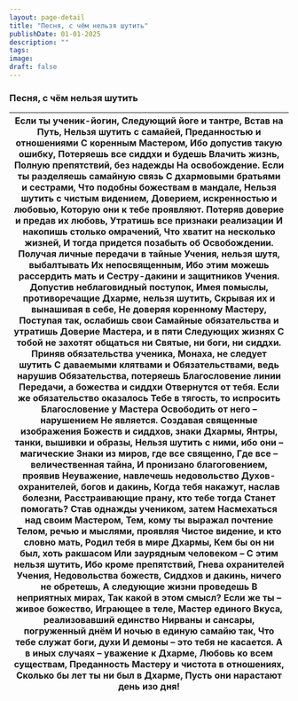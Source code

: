 ```yaml
---
layout: page-detail
title: "Песня, с чём нельзя шутить"
publishDate: 01-01-2025
description: ""
tags:
image:
draft: false
---
```


### Песня, с чём нельзя шутить

| Если ты ученик-йогин,  Следующий йоге и тантре,  Встав на Путь,  Нельзя шутить с самайей,  Преданностью и отношениями  С коренным Мастером,  Ибо допустив такую ошибку,  Потеряешь все сиддхи и будешь  Влачить жизнь,  Полную препятствий, без надежды  На освобождение.  Если ты разделяешь самайную связь  С дхармовыми братьями и сестрами,  Что подобны божествам в мандале,  Нельзя шутить с чистым видением,  Доверием, искренностью и любовью,  Которую они к тебе проявляют.  Потеряв доверие и предав их любовь,  Утратишь все признаки реализации  И накопишь столько омрачений,  Что хватит на несколько жизней,  И тогда придется позабыть об  Освобождении.  Получая личные передачи в тайные  Учения, нельзя шутя, выбалтывать  Их непосвященным,  Ибо этим можешь рассердить мать и  Сестру-дакини и защитников Учения.  Допустив неблаговидный поступок,  Имея помыслы, противоречащие  Дхарме, нельзя шутить,  Скрывая их и вынашивая в себе,  Не доверяя коренному Мастеру,  Поступая так, ослабишь свои  Самайные обязательства и утратишь  Доверие Мастера, и в пяти  Следующих жизнях  С тобой не захотят общаться ни  Святые, ни боги, ни сиддхи.  Приняв обязательства ученика,  Монаха, не следует шутить  С даваемыми клятвами и  Обязательствами, ведь нарушив  Обязательства, потеряешь  Благословение линии  Передачи, а божества и сиддхи  Отвернутся от тебя.  Если же обязательство оказалось  Тебе в тягость, то испросить  Благословение у Мастера  Освободить от него – нарушением  Не является.  Создавая священные изображения  Божеств и сиддхов, знаки Дхармы,  Янтры, танки, вышивки и образы,  Нельзя шутить с ними, ибо они – магические  Знаки из миров, где все священно,  Где все – величественная тайна,  И пронизано благоговением, проявив  Неуважение, навлечешь недовольство  Духов-охранителей, богов и дакинь,  Когда тебя накажут, наслав болезни,  Расстраивающие прану, кто тебе тогда  Станет помогать?  Став однажды учеником, затем  Насмехаться над своим Мастером,  Тем, кому ты выражал почтение  Телом, речью и мыслями, проявляя  Чистое видение, и кто словно мать,  Родил тебя в мире Дхармы,  Кем бы он ни был, хоть ракшасом  Или заурядным человеком –  С этим нельзя шутить,  Ибо кроме препятствий,  Гнева охранителей Учения,  Недовольства божеств,  Сиддхов и дакинь, ничего не обретешь,  А следующие жизни проведешь  В неприятных мирах,  Так какой в этом смысл?  Если же ты – живое божество,  Играющее в теле, Мастер единого  Вкуса, реализовавший единство  Нирваны и сансары, погруженный днём  И ночью в единую самайю так,  Что тебе служат боги, духи  И демоны – это тебя не касается.  А в иных случаях – уважение к Дхарме,  Любовь ко всем существам,  Преданность Мастеру и чистота в отношениях,  Сколько бы лет ты ни был в Дхарме,  Пусть они нарастают день изо дня! |
| ------------------------------------------------------------------------------------------------------------------------------------------------------------------------------------------------------------------------------------------------------------------------------------------------------------------------------------------------------------------------------------------------------------------------------------------------------------------------------------------------------------------------------------------------------------------------------------------------------------------------------------------------------------------------------------------------------------------------------------------------------------------------------------------------------------------------------------------------------------------------------------------------------------------------------------------------------------------------------------------------------------------------------------------------------------------------------------------------------------------------------------------------------------------------------------------------------------------------------------------------------------------------------------------------------------------------------------------------------------------------------------------------------------------------------------------------------------------------------------------------------------------------------------------------------------------------------------------------------------------------------------------------------------------------------------------------------------------------------------------------------------------------------------------------------------------------------------------------------------------------------------------------------------------------------------------------------------------------------------------------------------------------------------------------------------------------------------------------------------------------------------------------------------------------------------------------------------------------------------------------------------------------------------------------------------------------------------------------------------------------------------------------------------------------------------------------------------------------------------------------------------------------------------------------------------------------------------------------------------------------------------------------------------------------------------------------------------------------------------------------------------------------------------------------------------------------------------------------------------------ |
  
  
